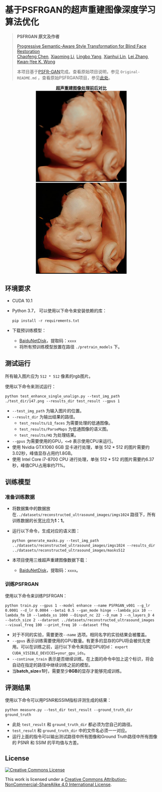 # 基于PSFRGAN的超声重建图像深度学习算法优化

> **PSFRGAN 原文及作者**
>
> [Progressive Semantic-Aware Style Transformation for Blind Face Restoration](https://arxiv.org/abs/2009.08709)  
> [Chaofeng Chen](https://chaofengc.github.io), [Xiaoming Li](https://csxmli2016.github.io/), [Lingbo Yang](https://lotayou.github.io), [Xianhui Lin](https://dblp.org/pid/147/7708.html), [Lei Zhang](https://www4.comp.polyu.edu.hk/~cslzhang/), [Kwan-Yee K. Wong](https://i.cs.hku.hk/~kykwong/)
>
> 本项目基于[PSFR-GAN](https://arxiv.org/abs/2009.08709)完成。查看原始项目说明，参见 `Original-README.md` ，查看原始PSFRGAN项目，参见[此处](https://github.com/chaofengc/PSFRGAN)。

<center><b>超声重建图像处理前后对比</b></center>

<center>
	<img src='./test_dir/147.png' width=300><img src='./test_result/HQ/000.jpg' width=300>
</center>


## 环境要求

- CUDA 10.1

- Python 3.7， 可以使用以下命令来安装依赖的库：

  `pip install -r requirements.txt`

- 下载预训练模型：

  - [BaiduNetDisk](todo)，提取码：`xxxx`
  - 将所有预训练模型放置在路径 `./pretrain_models` 下。

## 测试运行

所有输入图片应为 `512 * 512` 像素的rgb图片。

使用以下命令来测试运行：

```
python test_enhance_single_unalign.py --test_img_path ./test_dir/147.png --results_dir test_result --gpus 1
```

- `--test_img_path` 为输入图片的位置。
- `--result_dir` 为输出结果的路径。
  - `test_results/LQ_faces` 为需要处理的低通图像。
  - `test_results/ParseMaps` 为低通图像的语义图。
  - `test_results/HQ` 为处理结果。
- `--gpus` 为需要使用的GPU，`<=0` 表示使用CPU来运行。
- 使用 Nvidia GTX1060 6GB 显卡进行处理，单张 512 * 512 的图片需要约3.02秒，峰值显存占用约1.8GB。
- 使用 Intel Core i7-8700 CPU 进行处理，单张 512 * 512 的图片需要约6.37秒，峰值CPU占用率约71%。

## 训练模型

### 准备训练数据

- 将数据集中的数据放在`../datasets/reconstructed_ultrasound_images/imgs1024` 路径下，所有训练数据的长宽比应为**1：1**。

- 运行以下命令，生成对应的语义图：

  ```
  python generate_masks.py --test_img_path ../datasets/reconstructed_ultrasound_images/imgs1024 --results_dir ../datasets/reconstructed_ultrasound_images/masks512
  ```
  
- 本项目使用三维超声重建图像数据下载：
  - [BaiduNetDisk](todo)，提取码：`xxxx`。

### 训练PSFRGAN

使用以下命令来训练PSFRGAN：

```
python train.py --gpus 1 --model enhance --name PSFRGAN_v001 --g_lr 0.0001 --d_lr 0.0004 --beta1 0.5 --gan_mode hinge --lambda_pix 10 --lambda_fm 10 --lambda_ss 1000 --Dinput_nc 22 --D_num 3 --n_layers_D 4 --batch_size 2 --dataroot ../datasets/reconstructed_ultrasound_images --visual_freq 100 --print_freq 10 --dataset ffhq
```

- 对于不同的实验，需要更改`--name` 选项。相同名字的实验结果会被覆盖。
- `--gpus` 表示训练需要使用的GPU数量。有更多的显存的GPU将会被优先使用。可以在训练之前，运行以下命令来指定GPU的id： `export CUDA_VISIBLE_DEVICES=your_gpu_ids`。
- `--continue_train` 表示是否继续训练。在上面的命令中加上这个标识，将会自动在指定的路径中继续训练之前的模型。
- 当**batch_size=1**时，需要至少**8GB**的显存才能够完成训练。

## 评测结果

使用以下命令可以用PSNR和SSIM指标评测生成的结果：

```
python measure.py --test_dir test_result --ground_truth_dir ground_truth
```

- 此处 `test_result` 和 `ground_truth_dir` 都必须为您自己的路径。
- `test_result` 和 `ground_truth_dir` 中的文件名必须一一对应。
- 运行上面的指令可以输出测试路径中所有图像和Ground Truth路径中所有图像的 PSNR 和 SSIM 的平均值与方差。

## License

<a rel="license" href="http://creativecommons.org/licenses/by-nc-sa/4.0/"><img alt="Creative Commons License" style="border-width:0" src="https://i.creativecommons.org/l/by-nc-sa/4.0/88x31.png" /></a>

This work is licensed under a <a rel="license" href="http://creativecommons.org/licenses/by-nc-sa/4.0/">Creative Commons Attribution-NonCommercial-ShareAlike 4.0 International License</a>.

